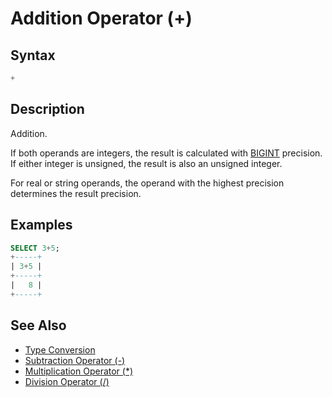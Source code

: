 # Addition Operator (+)

## Syntax

```sql
+
```

## Description

Addition.

If both operands are integers, the result is calculated with [BIGINT](/columns-storage-engines-and-plugins/data-types/data-types-numeric-data-types/bigint/) precision. If either integer is unsigned, the result is also an unsigned integer.

For real or string operands, the operand with the highest precision determines the result precision.

## Examples

```sql
SELECT 3+5;
+-----+
| 3+5 |
+-----+
|   8 |
+-----+
```

## See Also

- [Type Conversion](/built-in-functions/string-functions/type-conversion/)
- [Subtraction Operator (-)](/sql-statements-structure/operators/arithmetic-operators/subtraction-operator-/)
- [Multiplication Operator (*)](/built-in-functions/numeric-functions/multiplication-operator/)
- [Division Operator (/)](/built-in-functions/numeric-functions/division-operator/)